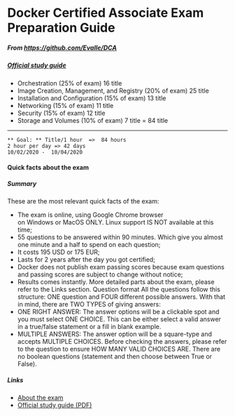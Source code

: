 # Docker Certified Associate Exam Preparation Guide


##### From <https://github.com/Evalle/DCA> 
##### [Official study guide](https://success.docker.com/certification?revision=1)


* Orchestration 	(25% of exam)	16 title
* Image Creation, Management, and Registry 	(20% of exam)	25 title
* Installation and Configuration 	(15% of exam)	13 title
* Networking 	(15% of exam)	11 title
* Security 	(15% of exam)	12 title
* Storage and Volumes 	(10% of exam)	7 title
		= 84 title

------------------------------------------------------------

	** Goal: ** Title/1 hour  =>  84 hours
	2 hour per day => 42 days
	10/02/2020 -  10/04/2020 


#### Quick facts about the exam
##### Summary
These are the most relevant quick facts of the exam:
* The exam is online, using Google Chrome browser on Windows or MacOS ONLY. Linux support IS NOT available at this time;
* 55 questions to be answered within 90 minutes. Which give you almost one minute and a half to spend on each question;
* It costs 195 USD or 175 EUR;
* Lasts for 2 years after the day you got certified;
* Docker does not publish exam passing scores because exam questions and passing scores are subject to change without notice;
* Results comes instantly.
More detailed parts about the exam, please refer to the Links section.
Question format
All the questions follow this structure: ONE question and FOUR different possible answers.
With that in mind, there are TWO TYPES of giving answers:
* ONE RIGHT ANSWER: The answer options will be a clickable spot and you must select ONE CHOICE. This can be either select a valid answer in a true/false statement or a fill in blank example.
* MULTIPLE ANSWERS: The answer option will be a square-type and accepts MULTIPLE CHOICES. Before checking the answers, please refer to the question to ensure HOW MANY VALID CHOICES ARE.
There are no boolean questions (statement and then choose between True or False).

##### Links
* [About the exam](https://success.docker.com/Certification)
* [Official study guide (PDF)](https://docker.cdn.prismic.io/docker%2Fa2d454ff-b2eb-4e9f-af0e-533759119eee_dca+study+guide+v1.0.1.pdf)
